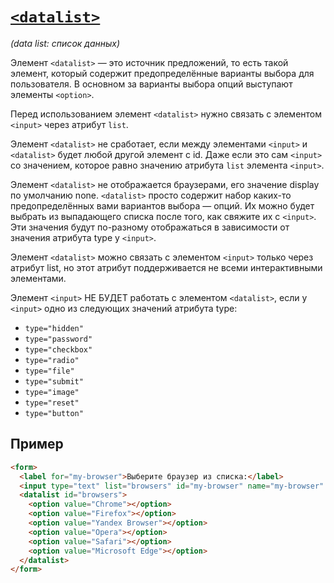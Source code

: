# [`<datalist>`](../index.md)

_(data list: список данных)_

Элемент `<datalist>` — это источник предложений, то есть такой элемент, который содержит предопределённые варианты выбора для пользователя. В основном за варианты выбора опций выступают элементы `<option>`.

Перед использованием элемент `<datalist>` нужно связать с элементом `<input>` через атрибут `list`.

Элемент `<datalist>` не сработает, если между элементами `<input>` и `<datalist>` будет любой другой элемент c id. Даже если это сам `<input>` со значением, которое равно значению атрибута `list` элемента `<input>`.

Элемент `<datalist>` не отображается браузерами, его значение display по умолчанию none. `<datalist>` просто содержит набор каких-то предопределённых вами вариантов выбора — опций. Их можно будет выбрать из выпадающего списка после того, как свяжите их с `<input>`. Эти значения будут по-разному отображаться в зависимости от значения атрибута type у `<input>`.

Элемент `<datalist>` можно связать с элементом `<input>` только через атрибут list, но этот атрибут поддерживается не всеми интерактивными элементами.

Элемент `<input>` НЕ БУДЕТ работать с элементом `<datalist>`, если у `<input>` одно из следующих значений атрибута type:

- `type="hidden"`
- `type="password"`
- `type="checkbox"`
- `type="radio"`
- `type="file"`
- `type="submit"`
- `type="image"`
- `type="reset"`
- `type="button"`

## Пример

```html
<form>
  <label for="my-browser">Выберите браузер из списка:</label>
  <input type="text" list="browsers" id="my-browser" name="my-browser" />
  <datalist id="browsers">
    <option value="Chrome"></option>
    <option value="Firefox"></option>
    <option value="Yandex Browser"></option>
    <option value="Opera"></option>
    <option value="Safari"></option>
    <option value="Microsoft Edge"></option>
  </datalist>
</form>
```
